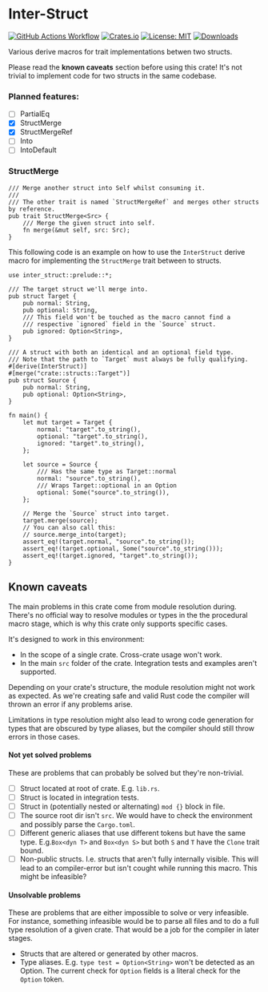 # Inter-Struct

[![GitHub Actions Workflow](https://github.com/nukesor/inter-struct/workflows/Test%20build/badge.svg)](https://github.com/Nukesor/inter-struct/actions)
[![Crates.io](https://img.shields.io/crates/v/inter-struct)](https://crates.io/crates/inter-struct)
[![License: MIT](https://img.shields.io/badge/License-MIT-yellow.svg)](https://opensource.org/licenses/MIT)
[![Downloads](https://img.shields.io/github/downloads/nukesor/inter-struct/total.svg)](https://github.com/nukesor/inter-struct/releases)

Various derive macros for trait implementations betwen two structs.

Please read the **known caveats** section before using this crate!
It's not trivial to implement code for two structs in the same codebase.

### Planned features: 

- [ ] PartialEq
- [x] StructMerge
- [x] StructMergeRef
- [ ] Into
- [ ] IntoDefault

### StructMerge

```rust,ignore
/// Merge another struct into Self whilst consuming it.
/// 
/// The other trait is named `StructMergeRef` and merges other structs by reference.
pub trait StructMerge<Src> {
    /// Merge the given struct into self.
    fn merge(&mut self, src: Src);
}
```


This following code is an example on how to use the `InterStruct` derive macro for implementing the `StructMerge` trait between to structs.

```rust,ignore
use inter_struct::prelude::*;

/// The target struct we'll merge into.
pub struct Target {
    pub normal: String,
    pub optional: String,
    /// This field won't be touched as the macro cannot find a
    /// respective `ignored` field in the `Source` struct.
    pub ignored: Option<String>,
}

/// A struct with both an identical and an optional field type.
/// Note that the path to `Target` must always be fully qualifying.
#[derive(InterStruct)]
#[merge("crate::structs::Target")]
pub struct Source {
    pub normal: String,
    pub optional: Option<String>,
}

fn main() {
    let mut target = Target {
        normal: "target".to_string(),
        optional: "target".to_string(),
        ignored: "target".to_string(),
    };

    let source = Source {
        /// Has the same type as Target::normal
        normal: "source".to_string(),
        /// Wraps Target::optional in an Option
        optional: Some("source".to_string()),
    };

    // Merge the `Source` struct into target.
    target.merge(source);
    // You can also call this:
    // source.merge_into(target);
    assert_eq!(target.normal, "source".to_string());
    assert_eq!(target.optional, Some("source".to_string()));
    assert_eq!(target.ignored, "target".to_string());
}
```



## Known caveats

The main problems in this crate come from module resolution during.
There's no official way to resolve modules or types in the the procedural macro stage, which is why this crate only supports specific cases.

It's designed to work in this environment:

- In the scope of a single crate. Cross-crate usage won't work.
- In the main `src` folder of the crate. Integration tests and examples aren't supported.

Depending on your crate's structure, the module resolution might not work as expected.
As we're creating safe and valid Rust code the compiler will thrown an error if any problems arise.

Limitations in type resolution might also lead to wrong code generation for types that are obscured by type aliases, but the compiler should still throw errors in those cases.

#### Not yet solved problems

These are problems that can probably be solved but they're non-trivial.

- [ ] Struct located at root of crate. E.g. `lib.rs`.
- [ ] Struct is located in integration tests.
- [ ] Struct in (potentially nested or alternating) `mod {}` block in file.
- [ ] The source root dir isn't `src`.
      We would have to check the environment and possibly parse the `Cargo.toml`.
- [ ] Different generic aliases that use different tokens but have the same type.
        E.g.`Box<dyn T>` and `Box<dyn S>` but both `S` and `T` have the `Clone` trait bound.
- [ ] Non-public structs. I.e. structs that aren't fully internally visible.
    This will lead to an compiler-error but isn't cought while running this macro.
    This might be infeasible?

#### Unsolvable problems

These are problems that are either impossible to solve or very infeasible.
For instance, something infeasible would be to parse all files and to do a full type resolution of a given crate.
That would be a job for the compiler in later stages.

- Structs that are altered or generated by other macros.
- Type aliases. E.g. `type test = Option<String>` won't be detected as an Option.
    The current check for `Option` fields is a literal check for the `Option` token.
